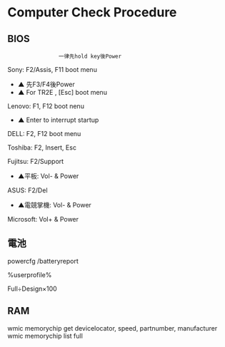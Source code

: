 Computer Check Procedure
===============
## BIOS
                    一律先hold key後Power
Sony:        F2/Assis, F11 boot menu
- ▲             先F3/F4後Power
- ▲             For TR2E , [Esc] boot menu

Lenovo:      F1, F12 boot nenu
- ▲             Enter to interrupt startup

DELL:        F2, F12 boot menu

Toshiba:     F2, Insert, Esc

Fujitsu:     F2/Support
- ▲平板:         Vol- & Power

ASUS:        F2/Del
- ▲電競掌機:      Vol- & Power

Microsoft:   Vol+ & Power

## 電池
powercfg /batteryreport

%userprofile%

Full÷Design×100

## RAM
wmic memorychip get devicelocator, speed, partnumber, manufacturer
wmic memorychip list full